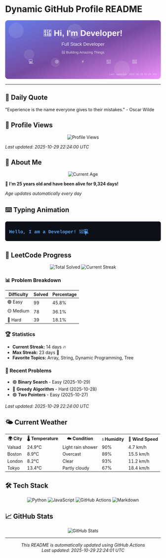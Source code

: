 # Dynamic GitHub Profile README

<!-- HEADER-START -->
<p align="center">
    <img src="./assets/header.svg" alt="Profile Header" />
</p>

---

<!-- HEADER-END -->

<!-- QUOTES-START -->
## 💭 Daily Quote

"Experience is the name everyone gives to their mistakes." - Oscar Wilde

<!-- QUOTES-END -->

<!-- VISITOR-COUNTER-START -->
## 👀 Profile Views

<p align="center">
    <img src="https://img.shields.io/badge/Profile%20Views-1332-blue?style=for-the-badge&logo=eye&logoColor=white" alt="Profile Views">
</p>

*Last updated: 2025-10-29 22:24:00 UTC*

<!-- VISITOR-COUNTER-END -->

<!-- AGE-START -->
## 🎂 About Me

<p align="center">
    <img src="https://img.shields.io/badge/Age-25%20years%206%20months%2010%20days-brightgreen?style=for-the-badge&logo=calendar&logoColor=white" alt="Current Age">
</p>

**🌟 I'm 25 years old and have been alive for 9,324 days!**

*Age updates automatically every day*

<!-- AGE-END -->

<!-- TYPING-ANIMATION-START -->
## ⌨️ Typing Animation

<p align="center">
    <img src="./assets/typing_animation.svg" alt="Typing Animation" />
</p>

<!-- TYPING-ANIMATION-END -->

<!-- LEETCODE-START -->
## 🧩 LeetCode Progress

<p align="center">
    <img src="https://img.shields.io/badge/Total%20Solved-216-brightgreen?style=for-the-badge&logo=leetcode&logoColor=white" alt="Total Solved">
    <img src="https://img.shields.io/badge/Current%20Streak-14%20days-orange?style=for-the-badge&logo=fire&logoColor=white" alt="Current Streak">
</p>

### 📊 Problem Breakdown

| Difficulty | Solved | Percentage |
|------------|--------|------------|
| 🟢 Easy | 99 | 45.8% |
| 🟡 Medium | 78 | 36.1% |
| 🔴 Hard | 39 | 18.1% |

### 🏆 Statistics
- **Current Streak:** 14 days 🔥
- **Max Streak:** 23 days 🏅
- **Favorite Topics:** Array, String, Dynamic Programming, Tree

### 📝 Recent Problems
- 🟢 **Binary Search** - Easy (2025-10-29)
- 🔴 **Greedy Algorithm** - Hard (2025-10-28)
- 🟢 **Two Pointers** - Easy (2025-10-27)

*Last updated: 2025-10-29 22:24:00 UTC*

<!-- LEETCODE-END -->

<!-- WEATHER-START -->
## 🌤️ Current Weather

<table>
<tr>
    <th>🌍 City</th>
    <th>🌡️ Temperature</th>
    <th>☁️ Condition</th>
    <th>💧 Humidity</th>
    <th>💨 Wind Speed</th>
</tr>
<tr>
    <td>Valsad</td>
    <td>24.9°C</td>
    <td>Light rain shower</td>
    <td>90%</td>
    <td>4.7 km/h</td>
</tr>
<tr>
    <td>Boston</td>
    <td>8.9°C</td>
    <td>Overcast</td>
    <td>89%</td>
    <td>15.5 km/h</td>
</tr>
<tr>
    <td>London</td>
    <td>8.2°C</td>
    <td>Clear</td>
    <td>93%</td>
    <td>11.2 km/h</td>
</tr>
<tr>
    <td>Tokyo</td>
    <td>13.4°C</td>
    <td>Partly cloudy</td>
    <td>67%</td>
    <td>18.4 km/h</td>
</tr>
</table>
<!-- WEATHER-END -->

## 🛠️ Tech Stack

<p align="center">
    <img src="https://img.shields.io/badge/Python-3776AB?style=for-the-badge&logo=python&logoColor=white" alt="Python">
    <img src="https://img.shields.io/badge/JavaScript-F7DF1E?style=for-the-badge&logo=javascript&logoColor=black" alt="JavaScript">
    <img src="https://img.shields.io/badge/GitHub%20Actions-2088FF?style=for-the-badge&logo=github-actions&logoColor=white" alt="GitHub Actions">
    <img src="https://img.shields.io/badge/Markdown-000000?style=for-the-badge&logo=markdown&logoColor=white" alt="Markdown">
</p>

## 📈 GitHub Stats

<p align="center">
    <img src="https://github-readme-stats.vercel.app/api?username=ambicuity&show_icons=true&theme=radical" alt="GitHub Stats">
</p>

---

<p align="center">
    <i>This README is automatically updated using GitHub Actions</i><br>
    <i>Last updated: 2025-10-29 22:24:01 UTC</i>
</p>
